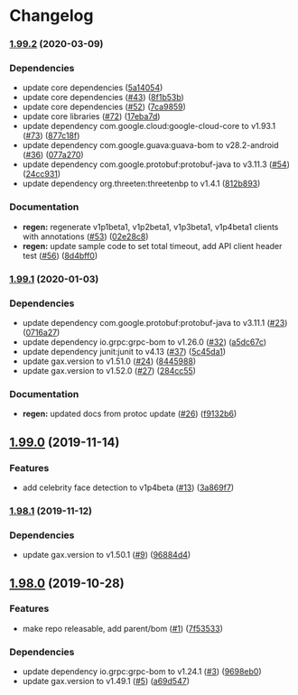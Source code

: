 # Changelog

### [1.99.2](https://www.github.com/googleapis/java-vision/compare/v1.99.1...v1.99.2) (2020-03-09)


### Dependencies

* update core dependencies ([5a14054](https://www.github.com/googleapis/java-vision/commit/5a14054c2ca762b2e618888d72ca307e79f9a373))
* update core dependencies ([#43](https://www.github.com/googleapis/java-vision/issues/43)) ([8f1b53b](https://www.github.com/googleapis/java-vision/commit/8f1b53bc492cf5904e50c8b42824b0972e0a4fa9))
* update core dependencies ([#52](https://www.github.com/googleapis/java-vision/issues/52)) ([7ca9859](https://www.github.com/googleapis/java-vision/commit/7ca9859f3f3ba4eb64b9983265436e2ee7cc01c1))
* update core libraries ([#72](https://www.github.com/googleapis/java-vision/issues/72)) ([17eba7d](https://www.github.com/googleapis/java-vision/commit/17eba7d95f898f0ea82e3bab153db914263747f4))
* update dependency com.google.cloud:google-cloud-core to v1.93.1 ([#73](https://www.github.com/googleapis/java-vision/issues/73)) ([877c18f](https://www.github.com/googleapis/java-vision/commit/877c18f7e89dce10bc12dbe2645d1586e9e7d79a))
* update dependency com.google.guava:guava-bom to v28.2-android ([#36](https://www.github.com/googleapis/java-vision/issues/36)) ([077a270](https://www.github.com/googleapis/java-vision/commit/077a270bcae5f44bcbe55c176919e2b14f11a907))
* update dependency com.google.protobuf:protobuf-java to v3.11.3 ([#54](https://www.github.com/googleapis/java-vision/issues/54)) ([24cc931](https://www.github.com/googleapis/java-vision/commit/24cc93193be3f586f8998292db68da214f7c47b8))
* update dependency org.threeten:threetenbp to v1.4.1 ([812b893](https://www.github.com/googleapis/java-vision/commit/812b893666753e73f24ef0d2c33916df19cc5bf3))


### Documentation

* **regen:** regenerate v1p1beta1, v1p2beta1, v1p3beta1, v1p4beta1 clients with annotations ([#53](https://www.github.com/googleapis/java-vision/issues/53)) ([02e28c8](https://www.github.com/googleapis/java-vision/commit/02e28c84fc1930ffceb1a344c6d0bf9fd64b604a))
* **regen:** update sample code to set total timeout, add API client header test ([#56](https://www.github.com/googleapis/java-vision/issues/56)) ([8d4bff0](https://www.github.com/googleapis/java-vision/commit/8d4bff08005dd3e8a49bc4b5892373584ce46ab6))

### [1.99.1](https://www.github.com/googleapis/java-vision/compare/v1.99.0...v1.99.1) (2020-01-03)


### Dependencies

* update dependency com.google.protobuf:protobuf-java to v3.11.1 ([#23](https://www.github.com/googleapis/java-vision/issues/23)) ([0716a27](https://www.github.com/googleapis/java-vision/commit/0716a27f6e1f4b728f1f439976c08bbc9da91320))
* update dependency io.grpc:grpc-bom to v1.26.0 ([#32](https://www.github.com/googleapis/java-vision/issues/32)) ([a5dc67c](https://www.github.com/googleapis/java-vision/commit/a5dc67cdb126f83abc7e9bc3cb08dc54ac7ca008))
* update dependency junit:junit to v4.13 ([#37](https://www.github.com/googleapis/java-vision/issues/37)) ([5c45da1](https://www.github.com/googleapis/java-vision/commit/5c45da1b9e588cb5e4071cc02fd4df8eca17bac3))
* update gax.version to v1.51.0 ([#24](https://www.github.com/googleapis/java-vision/issues/24)) ([8445988](https://www.github.com/googleapis/java-vision/commit/8445988bf4d514c827326def363e53ac358bf176))
* update gax.version to v1.52.0 ([#27](https://www.github.com/googleapis/java-vision/issues/27)) ([284cc55](https://www.github.com/googleapis/java-vision/commit/284cc5562c97142903a98d94d94d017803f33c66))


### Documentation

* **regen:** updated docs from protoc update ([#26](https://www.github.com/googleapis/java-vision/issues/26)) ([f9132b6](https://www.github.com/googleapis/java-vision/commit/f9132b68596b5da42897042a12b70abb755080c0))

## [1.99.0](https://www.github.com/googleapis/java-vision/compare/v1.98.1...v1.99.0) (2019-11-14)


### Features

* add celebrity face detection to v1p4beta ([#13](https://www.github.com/googleapis/java-vision/issues/13)) ([3a869f7](https://www.github.com/googleapis/java-vision/commit/3a869f7c5af4e133fd644005c27e058d5f35b4d2))

### [1.98.1](https://www.github.com/googleapis/java-vision/compare/v1.98.0...v1.98.1) (2019-11-12)


### Dependencies

* update gax.version to v1.50.1 ([#9](https://www.github.com/googleapis/java-vision/issues/9)) ([96884d4](https://www.github.com/googleapis/java-vision/commit/96884d419aa5be9b497e8e2f649b47a8bbc26df3))

## [1.98.0](https://www.github.com/googleapis/java-vision/compare/1.97.0...v1.98.0) (2019-10-28)


### Features

* make repo releasable, add parent/bom ([#1](https://www.github.com/googleapis/java-vision/issues/1)) ([7f53533](https://www.github.com/googleapis/java-vision/commit/7f5353381cf8736ff009998d2fe3b5ab3ab038c0))


### Dependencies

* update dependency io.grpc:grpc-bom to v1.24.1 ([#3](https://www.github.com/googleapis/java-vision/issues/3)) ([9698eb0](https://www.github.com/googleapis/java-vision/commit/9698eb09d88aa456c8f78f1206434545b33ad37e))
* update gax.version to v1.49.1 ([#5](https://www.github.com/googleapis/java-vision/issues/5)) ([a69d547](https://www.github.com/googleapis/java-vision/commit/a69d5478cce9809c8ade083b7cd7369276eff509))
